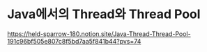 # Java에서의 Thread와 Thread Pool

https://held-sparrow-180.notion.site/Java-Thread-Thread-Pool-191c96bf505e807c8f5bd7aa5f841b44?pvs=74